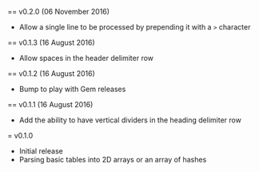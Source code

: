 == v0.2.0 (06 November 2016)

* Allow a single line to be processed by prepending it with a `>` character

== v0.1.3 (16 August 2016)

* Allow spaces in the header delimiter row

== v0.1.2 (16 August 2016)

* Bump to play with Gem releases

== v0.1.1 (16 August 2016)

* Add the ability to have vertical dividers in the heading delimiter row

= v0.1.0

* Initial release
* Parsing basic tables into 2D arrays or an array of hashes
